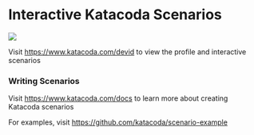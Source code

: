 # Interactive Katacoda Scenarios

[![](http://shields.katacoda.com/katacoda/devid/count.svg)](https://www.katacoda.com/devid "Get your profile on Katacoda.com")

Visit https://www.katacoda.com/devid to view the profile and interactive scenarios

### Writing Scenarios
Visit https://www.katacoda.com/docs to learn more about creating Katacoda scenarios

For examples, visit https://github.com/katacoda/scenario-example
